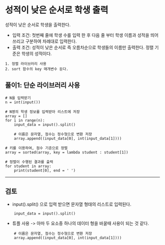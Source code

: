 # 성적이 낮은 순서로 학생 출력

성적이 낮은 순서로 학생을 출력한다.

* 입력 조건: 첫번째 줄에 학생 수를 입력 한 후 다음 줄 부터 학생 이름과 성적을 띄어쓰리고 구분하여 차례대로 입력한다.
* 출력 조건: 성적이 낮은 순서로 즉 오름차순으로 학생들의 이름만 출력한다. 정렬 기준은 학생의 성적이다.

~~~
1. 정렬 라이브러리 사용
2. sort 함수의 key 매개변수 둔다.
~~~

## 풀이1: 단순 라이브러리 사용

~~~
# N을 입력받기 
n = int(input())

# N명의 학생 정보를 입력받아 리스트에 저장
array = []
for i in range(n):
    input_data = input().split()
    
    # 이름은 문자열, 점수는 정수형으로 변환 저장
    array.append((input_data[0], int(input_data[1])))

# 키를 이용하여, 점수 기준으로 정렬
array = sorted(array, key = lambda student : student[1])

# 정렬이 수행된 결과를 출력
for student in array:
    print(student[0], end = ' ')
~~~

---

## 검토

* input().split() 으로 입력 받으면 문자열 형태의 리스트로 입력된다.
~~~
    input_data = input().split()
~~~

* 튜플 사용 -> 아마 두 요소중 하나의 데이터 형을 바꿀때 사용이 되는 것 같다.
~~~
    # 이름은 문자열, 점수는 정수형으로 변환 저장
    array.append((input_data[0], int(input_data[1])))
~~~


